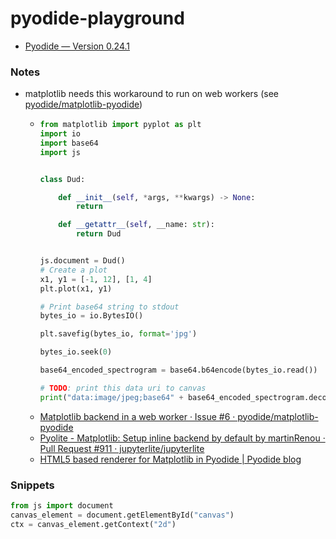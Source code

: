 pyodide-playground
==================
- [Pyodide — Version 0.24.1](https://pyodide.org/en/stable/index.html)

### Notes
- matplotlib needs this workaround to run on web workers (see [pyodide/matplotlib-pyodide](https://github.com/pyodide/matplotlib-pyodide))
  - ```python
    from matplotlib import pyplot as plt
    import io
    import base64
    import js
    
    
    class Dud:
    
        def __init__(self, *args, **kwargs) -> None:
            return
    
        def __getattr__(self, __name: str):
            return Dud
    
    
    js.document = Dud()
    # Create a plot
    x1, y1 = [-1, 12], [1, 4]
    plt.plot(x1, y1)
    
    # Print base64 string to stdout
    bytes_io = io.BytesIO()
    
    plt.savefig(bytes_io, format='jpg')
    
    bytes_io.seek(0)
    
    base64_encoded_spectrogram = base64.b64encode(bytes_io.read())
    
    # TODO: print this data uri to canvas
    print("data:image/jpeg;base64" + base64_encoded_spectrogram.decode('utf-8'))
    ```
  - [Matplotlib backend in a web worker · Issue #6 · pyodide/matplotlib-pyodide](https://github.com/pyodide/matplotlib-pyodide/issues/6)
  - [Pyolite - Matplotlib: Setup inline backend by default by martinRenou · Pull Request #911 · jupyterlite/jupyterlite](https://github.com/jupyterlite/jupyterlite/pull/911)
  - [HTML5 <canvas> based renderer for Matplotlib in Pyodide | Pyodide blog](https://blog.pyodide.org/posts/canvas-renderer-matplotlib-in-pyodide/)
### Snippets
```python
from js import document
canvas_element = document.getElementById("canvas")
ctx = canvas_element.getContext("2d")


```
